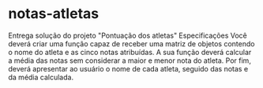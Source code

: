 # notas-atletas
Entrega solução do projeto "Pontuação dos atletas"
Especificações
Você deverá criar uma função capaz de receber uma matriz de objetos contendo o nome do atleta e as cinco notas atribuídas.
A sua função deverá calcular a média das notas sem considerar a maior e menor nota do atleta.
Por fim, deverá apresentar ao usuário o nome de cada atleta, seguido das notas e da média calculada.
